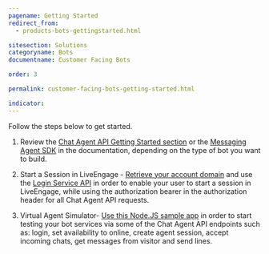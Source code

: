 ```yaml
---
pagename: Getting Started
redirect_from:
  - products-bots-gettingstarted.html

sitesection: Solutions
categoryname: Bots
documentname: Customer Facing Bots

order: 3

permalink: customer-facing-bots-getting-started.html

indicator:
---
```


Follow the steps below to get started.

1. Review the [Chat Agent API Getting Started section](chat-agent-sample-app.html) or the [Messaging Agent SDK](messaging-agent-sdk-overview.html) in the documentation, depending on the type of bot you want to build.

2. Start a Session in LiveEngage - [Retrieve your account domain](agent-domain-domain-api.html) and use the [Login Service API](login-getting-started.html) in order to enable your user to start a session in LiveEngage, while using the authorization bearer in the authorization header for all Chat Agent API requests.

3. Virtual Agent Simulator-  [Use this Node.JS sample app](chat-agent-sample-app.html) in order to start testing your bot services via some of the Chat Agent API endpoints such as: login, set availability to online, create agent session, accept incoming chats, get messages from visitor and send lines.

